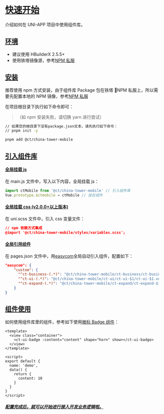 # [快速开始](http://mid.chinatowercom.cn:18080/appGuide/guide/quickstart.html#快速开始)

介绍如何在 UNI-APP 项目中使用组件库。

## [环境](http://mid.chinatowercom.cn:18080/appGuide/guide/quickstart.html#环境)

- 建议使用 HBuilderX 2.5.5+
- 使用铁塔镜像源，参考[NPM 私服](http://mid.chinatowercom.cn:18080/appGuide/guide/npm.html)

## [安装](http://mid.chinatowercom.cn:18080/appGuide/guide/quickstart.html#安装)

推荐使用 npm 方式安装，由于组件库 Package 包在铁塔 🗼NPM 私服上，所以需要先配置本地的 NPM 镜像，参考[NPM 私服](http://mid.chinatowercom.cn:18080/appGuide/guide/npm.html)

在项目根目录下执行如下命令即可：

> （如 npm 安装失败，请切换 yarn 进行尝试）

```bash
// 如果您的根目录下没有package.json文本，请先执行如下命令：
// pnpm init -y

pnpm add @ct/china-tower-mobile
```

## [引入组件库](http://mid.chinatowercom.cn:18080/appGuide/guide/quickstart.html#引入组件库)

#### [全局挂载 js](http://mid.chinatowercom.cn:18080/appGuide/guide/quickstart.html#全局挂载-js)

在 main.js 文件中，写入以下内容，全局挂载 js：

```javascript
import ctMobile from '@ct/china-tower-mobile' // 引入组件库
Vue.prototype.$ctmobile = ctMobile // 挂在组件
```

#### [全局挂载 css (v2.0.0+以上版本)](http://mid.chinatowercom.cn:18080/appGuide/guide/quickstart.html#全局挂载-css-v2-0-0-以上版本)

在 uni.scss 文件中，引入 css 变量文件：

```json
// npm 依赖方式集成
@import '@ct/china-tower-mobile/styles/variables.scss';
```

#### [全局引用组件](http://mid.chinatowercom.cn:18080/appGuide/guide/quickstart.html#全局引用组件)

在 pages.json 文件中，用[easycom](https://uniapp.dcloud.io/component/README?id=easycom组件规范)全局自动引入组件，配置如下：

```json
"easycom": {
	"custom": {
      "^ct-business-(.*)": "@ct/china-tower-mobile/ct-business/ct-business-$1/ct-business-$1.vue",
      "^ct-ui-(.*)": "@ct/china-tower-mobile/ct-ui/ct-ui-$1/ct-ui-$1.vue",
      "^ct-expand-(.*)": "@ct/china-tower-mobile/ct-expand/ct-expand-$1/ct-expand-$1.vue"
	}
}
```

## [组件使用](http://mid.chinatowercom.cn:18080/appGuide/guide/quickstart.html#组件使用)

如何使用组件库里的组件，参考如下使用[微标 Badge 组件](http://mid.chinatowercom.cn:18080/ui/badge.html)：

```vue
<template>
  <view class="container">
    <ct-ui-badge :content="content" shape="horn" show></ct-ui-badge>
  </view>
</template>

<script>
export default {
  name: 'demo',
  data() {
    return {
      content: 10
    }
  }
}
</script>
```

##### [配置完成后，就可以开始进行接入开发业务逻辑啦。](http://mid.chinatowercom.cn:18080/appGuide/guide/quickstart.html#配置完成后-就可以开始进行接入开发业务逻辑啦。)

